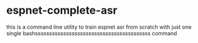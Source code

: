 # espnet-complete-asr
this is a command line utility to train espnet asr from scratch with just one single bashsssssssssssssssssssssssssssssssssssssssss command 

